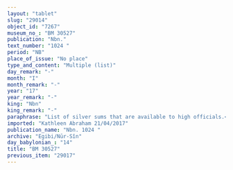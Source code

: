 ```yaml
---
layout: "tablet"
slug: "29014"
object_id: "7267"
museum_no_: "BM 30527"
publication: "Nbn."
text_number: "1024 "
period: "NB"
place_of_issue: "No place"
type_and_content: "Multiple (list)"
day_remark: "-"
month: "I"
month_remark: "-"
year: "17"
year_remark: "-"
king: "Nbn"
king_remark: "-"
paraphrase: "List of silver sums that are available to high officials.<br /> 1/2 mina of earlier silver (<em>kaspu mahr&ucirc;</em>), 1 1/3 minas and 5 shekels of later silver (<em>urk&ucirc;</em>): in total, 1 mina and 55 shekels of silver at the disposal of (<em>ina pāni</em>) the governor of Nippur (<em>&scaron;andabakku</em>), including (<em>ina libbi</em>) the 55 shekels of <strong>A</strong>, and in addition also (<em>elat</em>) 1 mina of silver that <strong>A</strong> paid (<em>nadānu, </em>G Stat) for sesame. In the presence of (<em>ina uzuzzi</em>) &nbsp;<strong>D<sub>1</sub></strong>, <strong>D<sub>2</sub></strong>,<strong> D<sub>3</sub></strong>.<br /> 1 mina and 1 shekel at the disposal of <strong>B. </strong>In the presence of <strong>D<sub>1</sub>, D<sub>4</sub></strong> [&hellip;].<br /> 1/2 mina of silver at the disposal of <strong>C</strong>. <em>In the presence of </em>&nbsp;[&hellip;] of Dūr-&scaron;arrukku, the bishop (<em>&scaron;atammu</em>) of Ki&scaron; and the chief priest (<em>&scaron;ang&ucirc;</em>) of Dēr. The text may be assigned to the Egibi Archive on the basis of its museum number.<br /> &nbsp;<br /> <strong>A</strong> = Nab&ucirc;-mukīn-zēri (without affiliation); <strong>B</strong> = Bēl-&hellip;; <strong>C</strong> = broken name; <strong>D</strong><sub><strong>1</strong> = </sub>Nab&ucirc;-mukīn-zēri/Nergal-u&scaron;ēzib//Rab-ban&ecirc;; <strong>D<sub>2</sub> </strong>= &Scaron;ākin-&scaron;umi/Nab&ucirc;-mukīn-apli//Bān-ilī; <strong>D<sub>3</sub></strong> = Tabnēa/Nab&ucirc;-&scaron;umu-ukīn//Nub&ucirc;; <strong>D<sub>4</sub></strong> = Arad-&hellip;"
imported: "Kathleen Abraham 21/04/2017"
publication_name: "Nbn. 1024 "
archive: "Egibi/Nūr-Sîn"
day_babylonian_: "14"
title: "BM 30527"
previous_item: "29017"
---
```

